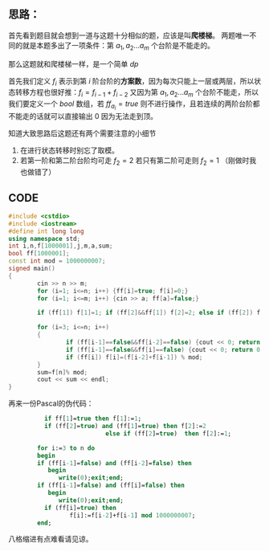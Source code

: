 ## 思路：
   首先看到题目就会想到一道与这题十分相似的题，应该是叫**爬楼梯**。
两题唯一不同的就是本题多出了一项条件：第 $a_1,a_2...a_m$ 个台阶是不能走的。

那么这题就和爬楼梯一样，是一个简单 $dp$

首先我们定义 $f_i$ 表示到第 $i$ 阶台阶的**方案数**，因为每次只能上一层或两层，所以状态转移方程也很好推：$f_i=f_{i-1}+ f_{i-2}$  又因为第 $a_1,a_2...a_m$ 个台阶不能走，所以我们要定义一个 $bool$ 数组，若 $ff_{a_i}=true$ 则不进行操作，且若连续的两阶台阶都不能走的话就可以直接输出 $0$ 因为无法走到顶。

知道大致思路后这题还有两个需要注意的小细节
1. 在进行状态转移时别忘了取模。
1. 若第一阶和第二阶台阶均可走 $f_2=2$ 若只有第二阶可走则 $f_2=1$ 
 （刚做时我也做错了）
 
## CODE
```cpp
#include <cstdio>
#include <iostream>
#define int long long
using namespace std;
int i,n,f[1000001],j,m,a,sum;
bool ff[1000001];
const int mod = 1000000007;
signed main()
{
        cin >> n >> m;
        for (i=1; i<=n; i++) {ff[i]=true; f[i]=0;}
        for (i=1; i<=m; i++) {cin >> a; ff[a]=false;}

        if (ff[1]) f[1]=1; if (ff[2]&&ff[1]) f[2]=2; else if (ff[2]) f[2]=1;

        for (i=3; i<=n; i++)
        {
                if (ff[i-1]==false&&ff[i-2]==false) {cout << 0; return 0;}
                if (ff[i-1]==false&&ff[i]==false) {cout << 0; return 0;}
                if (ff[i]) f[i]=(f[i-2]+f[i-1]) % mod;
        }
        sum=f[n]% mod;
        cout << sum << endl;
}

```

再来一份Pascal的伪代码：

```pascal
          if ff[1]=true then f[1]:=1;
          if (ff[2]=true) and (ff[1]=true) then f[2]:=2
                           else if (ff[2]=true)  then f[2]:=1;

        for i:=3 to n do
        begin 
        if (ff[i-1]=false) and (ff[i-2]=false) then 
           begin
              write(0);exit;end;
        if (ff[i-1]=false) and (ff[i]=false) then
           begin
              write(0);exit;end;
          if (ff[i]=true) then 
                 f[i]:=f[i-2]+f[i-1] mod 1000000007; 
        end; 
```


八格缩进有点难看请见谅。